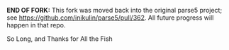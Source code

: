 __END OF FORK:__ This fork was moved back into the original parse5 project; see https://github.com/inikulin/parse5/pull/362. All future progress will happen in that repo.

So Long, and Thanks for All the Fish
